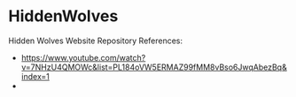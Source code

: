 # HiddenWolves
Hidden Wolves Website Repository
References: 
  - https://www.youtube.com/watch?v=7NHzU4QMOWc&list=PL184oVW5ERMAZ99fMM8vBso6JwqAbezBq&index=1
  - 
